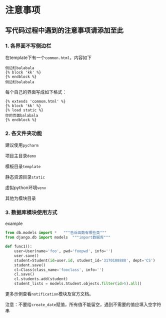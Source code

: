 # 注意事项

## 写代码过程中遇到的注意事项请添加至此

### 1. 各界面不写侧边栏

在template下有一个`common.html`，内容如下

```
侧边栏balabala
{% block 'kk' %}
{% endblock %}
侧边栏balabala
```

每个自己的界面写成如下格式：

```
{% extends 'commom.html' %}
{% block 'kk' %}
{% load static %}
你的页面balabala
{% endblock %}
```

### 2. 各文件夹功能

建议使用`pycharm`

项目主目录`demo`

模板目录`template`

静态资源目录`static`

虚拟python环境`venv`

其他为模块目录

### 3. 数据库模块使用方式

example

```python
from db.models import *   """告诉函数有哪些类"""
from django.db import models  """import数据库"""

def func1():
    user=User(name='foo', pwd='foopwd', info='')
    user.save()
    student=Student(id=user.id, student_id='3170108888', dept='CS')
    student.save()
	cl=Class(class_name='fooclass', info='')
    cl.save()
    cl.students.add(student)
    student_lists = models.Student.objects.filter(id>5).all()
```

更多示例查看`notification`模块及官方文档。

注意：不要给`create_date`赋值，所有值不能留空，遇到不需要的值应填入空字符串

